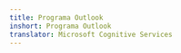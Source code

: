 ```yaml
---
title: Programa Outlook
inshort: Programa Outlook
translator: Microsoft Cognitive Services
---
```





